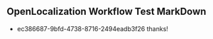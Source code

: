 ## OpenLocalization Workflow Test MarkDown
* ec386687-9bfd-4738-8716-2494eadb3f26 thanks!

<!--HONumber=Jul16_HO5-->


